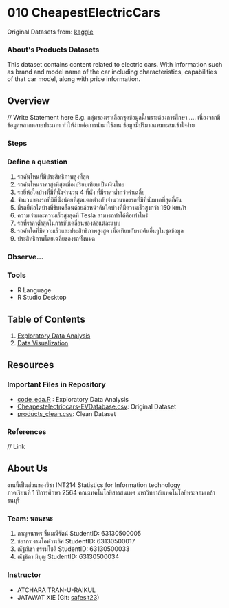 
# 010 CheapestElectricCars

Original Datasets from: [kaggle](https://www.kaggle.com/kkhandekar/cheapest-electric-cars?fbclid=IwAR0_1it-Db3IslU0N8CIyAZtnZmBqfDQXAeH6h04Z-xnvnfhe4CUeVlgDxk)

### About's Products Datasets

This dataset contains content related to electric cars. With information such as brand and model name of the car including characteristics, capabilities of that car model, along with price information.

## Overview

// Write Statement here
E.g. กลุ่มของเราเลือกชุดข้อมูลนี้เพราะต้องการศึกษา.....
เนื่องจากมีข้อมูลหลากหลายประเภท ทำให้ง่ายต่อการนำมาใช้งาน ข้อมูลมีปริมาณเหมาะสมเข้าใจง่าย

### Steps

### Define a question
1. รถคันไหนที่มีประสิทธิภาพสูงที่สุด
2. รถคันไหนราคาสูงที่สุดเมื่อเปรียบเทียบเป็นเงินไทย
3. รถยี่ห้อใดบ้างที่มีที่นั่งจำนวน 4 ที่นั่ง ที่มีราคาต่ำกว่าค่าเฉลี่ย
4. จำนวนของรถที่มีที่นั่งน้อยที่สุดแตกต่างกับจำนวนของรถที่มีที่นั่งมากที่สุดกี่คัน
5. มีรถยี่ห้อใดบ้างที่ขับเคลื่อนด้วยล้อหน้าคันใดบ้างที่มีความเร็วสูงกว่า 150 km/h
6. ความเร่งและความเร็วสูงสุดที่ Tesla สามารถทำได้คือเท่าไหร่
7. รถที่ราคาต่ำสุดในการขับเคลื่อนของล้อแต่ละแบบ
8. รถคันใดที่มีความเร็วและประสิทธิภาพสูงสูด เมื่อเทียบกับรถคันอื่นๆในชุดข้อมูล
9. ประสิทธิภาพโดยเฉลี่ยของรถทั้งหมด



### Observe...

### Tools

- R Language
- R Studio Desktop

## Table of Contents

1. [Exploratory Data Analysis](./01_explore.md)
2. [Data Visualization]()

## Resources

### Important Files in Repository

- [code_eda.R](./code_eda.R) : Exploratory Data Analysis
- [Cheapestelectriccars-EVDatabase.csv](./Cheapestelectriccars-EVDatabase.csv): Original Dataset
- [products_clean.csv](./products_original.csv): Clean Dataset

### References

// Link

## About Us

งานนี้เป็นส่วนของวิชา INT214 Statistics for Information technology <br/> ภาคเรียนที่ 1 ปีการศึกษา 2564 คณะเทคโนโลยีสารสนเทศ มหาวิทยาลัยเทคโนโลยีพระจอมเกล้าธนบุรี

### Team: นอนชนะ

1. กาญจนาพร   ชื่นมณีรัตน์     StudentID: 63130500005
2. ชยากร      งามโอฬารเลิศ   StudentID: 63130500017
3. ณัฐณิชา     ธรรมโชติ      StudentID: 63130500033
4. ณัฐธิดา      มีบุญ         StudentID: 63130500034

### Instructor

- ATCHARA TRAN-U-RAIKUL
- JATAWAT XIE (Git: [safesit23](https://github.com/safesit23))


